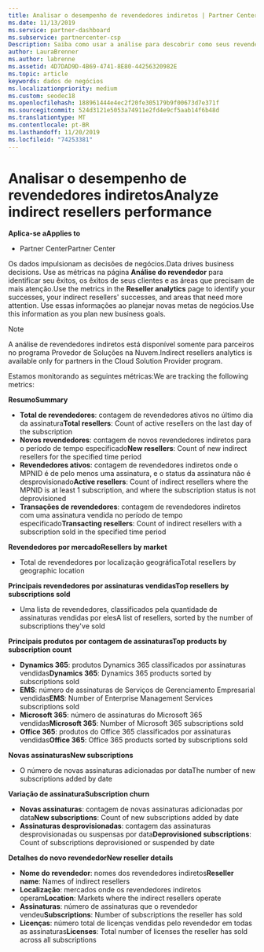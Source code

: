 ```yaml
---
title: Analisar o desempenho de revendedores indiretos | Partner Center
ms.date: 11/13/2019
ms.service: partner-dashboard
ms.subservice: partnercenter-csp
Description: Saiba como usar a análise para descobrir como seus revendedores indiretos estão fazendo, tanto seus sucessos quanto suas áreas que podem precisar de mais atenção.
author: LauraBrenner
ms.author: labrenne
ms.assetid: 4D7DAD9D-4B69-4741-8E80-44256320982E
ms.topic: article
keywords: dados de negócios
ms.localizationpriority: medium
ms.custom: seodec18
ms.openlocfilehash: 188961444e4ec2f20fe305179b9f00673d7e371f
ms.sourcegitcommit: 524d3121e5053a74911e2fd4e9cf5aab14f6b48d
ms.translationtype: MT
ms.contentlocale: pt-BR
ms.lasthandoff: 11/20/2019
ms.locfileid: "74253381"
---
```

# <a name="analyze-indirect-resellers-performance"></a><span data-ttu-id="ce685-104">Analisar o desempenho de revendedores indiretos</span><span class="sxs-lookup"><span data-stu-id="ce685-104">Analyze indirect resellers performance</span></span> 

<span data-ttu-id="ce685-105">**Aplica-se a**</span><span class="sxs-lookup"><span data-stu-id="ce685-105">**Applies to**</span></span>

- <span data-ttu-id="ce685-106">Partner Center</span><span class="sxs-lookup"><span data-stu-id="ce685-106">Partner Center</span></span>

<span data-ttu-id="ce685-107">Os dados impulsionam as decisões de negócios.</span><span class="sxs-lookup"><span data-stu-id="ce685-107">Data drives business decisions.</span></span> <span data-ttu-id="ce685-108">Use as métricas na página **Análise do revendedor** para identificar seu êxitos, os êxitos de seus clientes e as áreas que precisam de mais atenção.</span><span class="sxs-lookup"><span data-stu-id="ce685-108">Use the metrics in the **Reseller analytics** page to identify your successes, your indirect resellers' successes, and areas that need more attention.</span></span> <span data-ttu-id="ce685-109">Use essas informações ao planejar novas metas de negócios.</span><span class="sxs-lookup"><span data-stu-id="ce685-109">Use this information as you plan new business goals.</span></span>

> [!NOTE]
> <span data-ttu-id="ce685-110">A análise de revendedores indiretos está disponível somente para parceiros no programa Provedor de Soluções na Nuvem.</span><span class="sxs-lookup"><span data-stu-id="ce685-110">Indirect resellers analytics is available only for partners in the Cloud Solution Provider program.</span></span>

<span data-ttu-id="ce685-111">Estamos monitorando as seguintes métricas:</span><span class="sxs-lookup"><span data-stu-id="ce685-111">We are tracking the following metrics:</span></span>

<span data-ttu-id="ce685-112">**Resumo**</span><span class="sxs-lookup"><span data-stu-id="ce685-112">**Summary**</span></span>  
 - <span data-ttu-id="ce685-113">**Total de revendedores**: contagem de revendedores ativos no último dia da assinatura</span><span class="sxs-lookup"><span data-stu-id="ce685-113">**Total resellers**: Count of active resellers on the last day of the subscription</span></span>  
 - <span data-ttu-id="ce685-114">**Novos revendedores**: contagem de novos revendedores indiretos para o período de tempo especificado</span><span class="sxs-lookup"><span data-stu-id="ce685-114">**New resellers**: Count of new indirect resellers for the specified time period</span></span>  
 - <span data-ttu-id="ce685-115">**Revendedores ativos**: contagem de revendedores indiretos onde o MPNID é de pelo menos uma assinatura, e o status da assinatura não é desprovisionado</span><span class="sxs-lookup"><span data-stu-id="ce685-115">**Active resellers**: Count of indirect resellers where the MPNID is at least 1 subscription, and where the subscription status is not deprovisioned</span></span>  
 - <span data-ttu-id="ce685-116">**Transações de revendedores**: contagem de revendedores indiretos com uma assinatura vendida no período de tempo especificado</span><span class="sxs-lookup"><span data-stu-id="ce685-116">**Transacting resellers**: Count of indirect resellers with a subscription sold in the specified time period</span></span>  

<span data-ttu-id="ce685-117">**Revendedores por mercado**</span><span class="sxs-lookup"><span data-stu-id="ce685-117">**Resellers by market**</span></span>  
 - <span data-ttu-id="ce685-118">Total de revendedores por localização geográfica</span><span class="sxs-lookup"><span data-stu-id="ce685-118">Total resellers by geographic location</span></span>  

<span data-ttu-id="ce685-119">**Principais revendedores por assinaturas vendidas**</span><span class="sxs-lookup"><span data-stu-id="ce685-119">**Top resellers by subscriptions sold**</span></span>
 - <span data-ttu-id="ce685-120">Uma lista de revendedores, classificados pela quantidade de assinaturas vendidas por eles</span><span class="sxs-lookup"><span data-stu-id="ce685-120">A list of resellers, sorted by the number of subscriptions they've sold</span></span>  

<span data-ttu-id="ce685-121">**Principais produtos por contagem de assinaturas**</span><span class="sxs-lookup"><span data-stu-id="ce685-121">**Top products by subscription count**</span></span>  
 - <span data-ttu-id="ce685-122">**Dynamics 365**: produtos Dynamics 365 classificados por assinaturas vendidas</span><span class="sxs-lookup"><span data-stu-id="ce685-122">**Dynamics 365**: Dynamics 365 products sorted by subscriptions sold</span></span>  
 - <span data-ttu-id="ce685-123">**EMS**: número de assinaturas de Serviços de Gerenciamento Empresarial vendidas</span><span class="sxs-lookup"><span data-stu-id="ce685-123">**EMS**: Number of Enterprise Management Services subscriptions sold</span></span>  
 - <span data-ttu-id="ce685-124">**Microsoft 365**: número de assinaturas do Microsoft 365 vendidas</span><span class="sxs-lookup"><span data-stu-id="ce685-124">**Microsoft 365**: Number of Microsoft 365 subscriptions sold</span></span>  
 - <span data-ttu-id="ce685-125">**Office 365**: produtos do Office 365 classificados por assinaturas vendidas</span><span class="sxs-lookup"><span data-stu-id="ce685-125">**Office 365**: Office 365 products sorted by subscriptions sold</span></span>  

<span data-ttu-id="ce685-126">**Novas assinaturas**</span><span class="sxs-lookup"><span data-stu-id="ce685-126">**New subscriptions**</span></span>  
 - <span data-ttu-id="ce685-127">O número de novas assinaturas adicionadas por data</span><span class="sxs-lookup"><span data-stu-id="ce685-127">The number of new subscriptions added by date</span></span>  

<span data-ttu-id="ce685-128">**Variação de assinatura**</span><span class="sxs-lookup"><span data-stu-id="ce685-128">**Subscription churn**</span></span>  
 - <span data-ttu-id="ce685-129">**Novas assinaturas**: contagem de novas assinaturas adicionadas por data</span><span class="sxs-lookup"><span data-stu-id="ce685-129">**New subscriptions**: Count of new subscriptions added by date</span></span>  
 - <span data-ttu-id="ce685-130">**Assinaturas desprovisionadas**: contagem das assinaturas desprovisionadas ou suspensas por data</span><span class="sxs-lookup"><span data-stu-id="ce685-130">**Deprovisioned subscriptions**: Count of subscriptions deprovisioned or suspended by date</span></span>  

<span data-ttu-id="ce685-131">**Detalhes do novo revendedor**</span><span class="sxs-lookup"><span data-stu-id="ce685-131">**New reseller details**</span></span>  
 - <span data-ttu-id="ce685-132">**Nome do revendedor**: nomes dos revendedores indiretos</span><span class="sxs-lookup"><span data-stu-id="ce685-132">**Reseller name**: Names of indirect resellers</span></span>  
 - <span data-ttu-id="ce685-133">**Localização**: mercados onde os revendedores indiretos operam</span><span class="sxs-lookup"><span data-stu-id="ce685-133">**Location**: Markets where the indirect resellers operate</span></span>  
 - <span data-ttu-id="ce685-134">**Assinaturas**: número de assinaturas que o revendedor vendeu</span><span class="sxs-lookup"><span data-stu-id="ce685-134">**Subscriptions**: Number of subscriptions the reseller has sold</span></span>  
 - <span data-ttu-id="ce685-135">**Licenças**: número total de licenças vendidas pelo revendedor em todas as assinaturas</span><span class="sxs-lookup"><span data-stu-id="ce685-135">**Licenses**: Total number of licenses the reseller has sold across all subscriptions</span></span>  
  
  